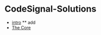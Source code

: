 # CodeSignal-Solutions
* [intro](https://github.com/shahlaa1212/CodeSignal-Solutions-in-kotlin/tree/main/Intro)
** add
* [The Core](https://github.com/shahlaa1212/CodeSignal-Solutions-in-kotlin/tree/main/The%20Core)
